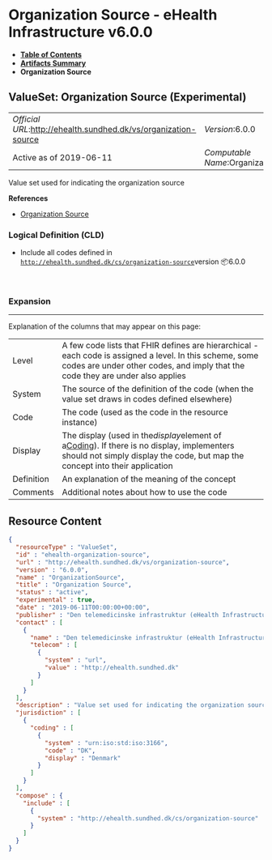# Organization Source - eHealth Infrastructure v6.0.0

* [**Table of Contents**](toc.md)
* [**Artifacts Summary**](artifacts.md)
* **Organization Source**

## ValueSet: Organization Source (Experimental) 

| | |
| :--- | :--- |
| *Official URL*:http://ehealth.sundhed.dk/vs/organization-source | *Version*:6.0.0 |
| Active as of 2019-06-11 | *Computable Name*:OrganizationSource |

 
Value set used for indicating the organization source 

 **References** 

* [Organization Source](StructureDefinition-ehealth-organization-source.md)

### Logical Definition (CLD)

* Include all codes defined in [`http://ehealth.sundhed.dk/cs/organization-source`](CodeSystem-ehealth-organization-source.md)version 📦6.0.0

 

### Expansion

-------

 Explanation of the columns that may appear on this page: 

| | |
| :--- | :--- |
| Level | A few code lists that FHIR defines are hierarchical - each code is assigned a level. In this scheme, some codes are under other codes, and imply that the code they are under also applies |
| System | The source of the definition of the code (when the value set draws in codes defined elsewhere) |
| Code | The code (used as the code in the resource instance) |
| Display | The display (used in the*display*element of a[Coding](http://hl7.org/fhir/R4/datatypes.html#Coding)). If there is no display, implementers should not simply display the code, but map the concept into their application |
| Definition | An explanation of the meaning of the concept |
| Comments | Additional notes about how to use the code |



## Resource Content

```json
{
  "resourceType" : "ValueSet",
  "id" : "ehealth-organization-source",
  "url" : "http://ehealth.sundhed.dk/vs/organization-source",
  "version" : "6.0.0",
  "name" : "OrganizationSource",
  "title" : "Organization Source",
  "status" : "active",
  "experimental" : true,
  "date" : "2019-06-11T00:00:00+00:00",
  "publisher" : "Den telemedicinske infrastruktur (eHealth Infrastructure)",
  "contact" : [
    {
      "name" : "Den telemedicinske infrastruktur (eHealth Infrastructure)",
      "telecom" : [
        {
          "system" : "url",
          "value" : "http://ehealth.sundhed.dk"
        }
      ]
    }
  ],
  "description" : "Value set used for indicating the organization source",
  "jurisdiction" : [
    {
      "coding" : [
        {
          "system" : "urn:iso:std:iso:3166",
          "code" : "DK",
          "display" : "Denmark"
        }
      ]
    }
  ],
  "compose" : {
    "include" : [
      {
        "system" : "http://ehealth.sundhed.dk/cs/organization-source"
      }
    ]
  }
}

```
